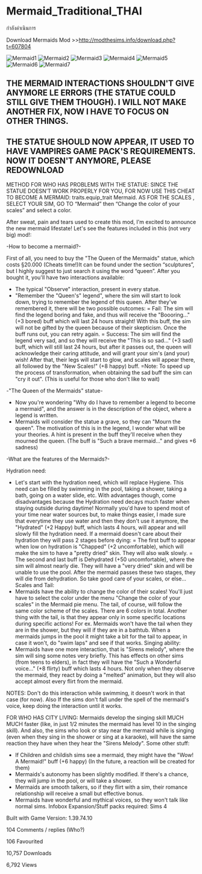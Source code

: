 # Mermaid_Traditional_THAI
กำลังดำเนินการ

Download Mermaids Mod >>http://modthesims.info/download.php?t=607804

![Mermaid1](http://thumbs.modthesims2.com/img/1/0/0/3/7/5/2/2/MTS_Nyx-1749926-MermaidMod.jpg)
![Mermaid2](http://thumbs.modthesims2.com/img/1/0/0/3/7/5/2/2/MTS_Nyx-1749927-22-02-18_19-38-24.jpg)
![Mermaid3](http://thumbs.modthesims2.com/img/1/0/0/3/7/5/2/2/MTS_Nyx-1749928-22-02-18_19-51-53.jpg)
![Mermaid4](http://thumbs.modthesims2.com/img/1/0/0/3/7/5/2/2/MTS_Nyx-1749930-22-02-18_19-57-57.jpg)
![Mermaid5](http://thumbs.modthesims2.com/img/1/0/0/3/7/5/2/2/MTS_Nyx-1749931-22-02-18_19-53-12.jpg)
![Mermaid6](http://thumbs.modthesims2.com/img/1/0/0/3/7/5/2/2/MTS_Nyx-1749932-22-02-18_20-03-55.jpg)
![Mermaid7](http://thumbs.modthesims2.com/img/1/0/0/3/7/5/2/2/MTS_Nyx-1749933-22-02-18_20-07-20.jpg)


THE MERMAID INTERACTIONS SHOULDN'T GIVE ANYMORE LE ERRORS (THE STATUE COULD STILL GIVE THEM THOUGH).
I WILL NOT MAKE ANOTHER FIX, NOW I HAVE TO FOCUS ON OTHER THINGS.
-------------------------------------
THE STATUE SHOULD NOW APPEAR, IT USED TO HAVE VAMPIRES GAME PACK'S REQUIREMENTS. NOW IT DOESN'T ANYMORE, PLEASE REDOWNLOAD 
--------------------------------------
 METHOD FOR WHO HAS PROBLEMS WITH THE STATUE: SINCE THE STATUE DOESN’T WORK PROPERLY FOR YOU, FOR NOW USE THIS CHEAT TO BECOME A MERMAID: traits.equip_trait Mermaid. AS FOR THE SCALES , SELECT YOUR SIM, GO TO “Mermaid” then “Change the color of your scales” and select a color. 


After sweat, pain and tears used to create this mod, I'm excited to announce the new mermaid lifestate! 
Let's see the features included in this (not very big) mod!:

-How to become a mermaid?-

First of all, you need to buy the "The Queen of the Mermaids" statue, which costs §20.000 (Cheats time!)It can be found under the section “sculptures”, but I highly suggest to just search it using the word “queen”. After you bought it, you'll have two interactions available:
- The typical "Observe" interaction, present in every statue.
- "Remember the "Queen's" legend", where the sim will start to look down, trying to remember the legend of this queen. After they've remembered it, there will be two possible outcomes:
= Fail: The sim will find the legend boring and fake, and thus will receive the "Boooring..." (+3 bored) buff which will last 24 hours straight! With this buff, the sim will not be gifted by the queen because of their skepticism. Once the buff runs out, you can retry again.
= Success: The sim will find the legend very sad, and so they will receive the "This is so sad..." (+3 sad) buff, which will still last 24 hours, but after it passes out, the queen will acknowledge their caring attitude, and will grant your sim's (and your) wish! After that, their legs will start to glow, and scales will appear there, all followed by the "New Scales!" (+8 happy) buff.
=Note: To speed up the process of transformation, when obtaining the sad buff the sim can "cry it out". (This is useful for those who don't like to wait)

-"The Queen of the Mermaids" statue-


- Now you're wondering "Why do I have to remember a legend to become a mermaid", and the answer is in the description of the object, where a legend is written.
- Mermaids will consider the statue a grave, so they can "Mourn the queen". The motivation of this is in the legend, I wonder what will be your theories. A hint is present in the buff they'll receive when they mourned the queen. (The buff is "Such a brave mermaid..." and gives +6 sadness)

-What are the features of the Mermaids?-

Hydration need:
- Let's start with the hydration need, which will replace Hygiene. This need can be filled by swimming in the pool, taking a shower, taking a bath, going on a water slide, etc.
With advantages though, come disadvantages because the Hydration need decays much faster when staying outside during daytime! Normally you'd have to spend most of your time near water sources but, to make things easier, I made sure that everytime they use water and then they don't use it anymore, the "Hydrated" (+2 Happy) buff, which lasts 4 hours, will appear and will slowly fill the hydration need. If a mermaid doesn't care about their hydration they will pass 2 stages before dying:
= The first buff to appear when low on hydration is "Chapped" (+2 uncomfortable), which will make the sim to have a "pretty dried" skin. They will also walk slowly.
= The second and last buff is Dehydrated (+50 uncomfortable), where the sim will almost nearly die. They will have a "very dried" skin and will be unable to use the pool.
After the mermaid passes these two stages, they will die from dehydration. So take good care of your scales, or else...
Scales and Tail:
- Mermaids have the ability to change the color of their scales! You'll just have to select the color under the menu "Change the color of your scales" in the Mermaid pie menu.
The tail, of course, will follow the same color scheme of the scales. There are 6 colors in total. Another thing with the tail, is that they appear only in some specific locations during specific actions! 
For ex. Mermaids won't have the tail when they are in the shower, but they will if they are in a bathtub. When a mermaids jumps in the pool it might take a bit for the tail to appear, in case it won't, do "swim laps" and see if that works.
Singing ability:
- Mermaids have one more interaction, that is "Sirens melody", where the sim will sing some notes very briefly. This has effects on other sims (from teens to elders), in fact they will have the "Such a Wonderful voice..." (+8 flirty) buff which lasts 4 hours. Not only when they observe the mermaid, they react by doing a "melted" animation, but they will also accept almost every flirt from the mermaid. 

NOTES: Don't do this interaction while swimming, it doesn't work in that case (for now). Also If the sims don't fall under the spell of the mermaid's voice, keep doing the interaction until it works.

FOR WHO HAS CITY LIVING: Mermaids develop the singing skill MUCH MUCH faster (like, in just 1/2 minutes the mermaid has level 10 in the singing skill). And also, the sims who look or stay near the mermaid while is singing (even when they sing in the shower or sing at a karaoke), will have the same reaction they have when they hear the "Sirens Melody".
Some other stuff:
- If Children and childish sims see a mermaid, they might have the "Wow! A Mermaid!" buff (+6 happy) (In the future, a reaction will be created for them)
- Mermaids's autonomy has been slightly modified. If there's a chance, they will jump in the pool, or will take a shower.
- Mermaids are smooth talkers, so if they flirt with a sim, their romance relationship will receive a small but effective bonus.
- Mermaids have wonderful and mythical voices, so they won't talk like normal sims.
 Infobox
Expansion/Stuff packs required:
Sims 4

Built with Game Version: 1.39.74.10

104 Comments / replies (Who?)

106 Favourited

10,757 Downloads

6,792 Views




